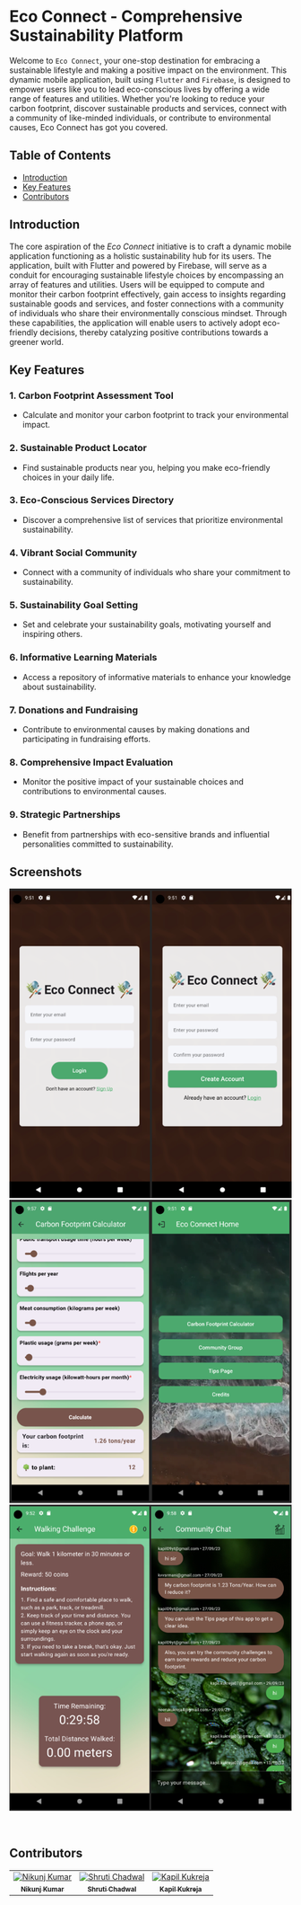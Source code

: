 # Eco Connect - Comprehensive Sustainability Platform

Welcome to `Eco Connect`, your one-stop destination for embracing a sustainable lifestyle and making a positive impact on the environment. This dynamic mobile application, built using `Flutter` and `Firebase`, is designed to empower users like you to lead eco-conscious lives by offering a wide range of features and utilities. Whether you're looking to reduce your carbon footprint, discover sustainable products and services, connect with a community of like-minded individuals, or contribute to environmental causes, Eco Connect has got you covered.

## Table of Contents
- [Introduction](#introduction)
- [Key Features](#key-features)
- [Contributors](#contributors)

## Introduction

The core aspiration of the *Eco Connect* initiative is to craft a dynamic mobile application functioning as a holistic sustainability hub for its users. The application, built with Flutter and powered by Firebase, will serve as a conduit for encouraging sustainable lifestyle choices by encompassing an array of features and utilities. Users will be equipped to compute and monitor their carbon footprint effectively, gain access to insights regarding sustainable goods and services, and foster connections with a community of individuals who share their environmentally conscious mindset. Through these capabilities, the application will enable users to actively adopt eco-friendly decisions, thereby catalyzing positive contributions towards a greener world.

## Key Features

### 1. Carbon Footprint Assessment Tool
   - Calculate and monitor your carbon footprint to track your environmental impact.

### 2. Sustainable Product Locator
   - Find sustainable products near you, helping you make eco-friendly choices in your daily life.

### 3. Eco-Conscious Services Directory
   - Discover a comprehensive list of services that prioritize environmental sustainability.

### 4. Vibrant Social Community
   - Connect with a community of individuals who share your commitment to sustainability.

### 5. Sustainability Goal Setting
   - Set and celebrate your sustainability goals, motivating yourself and inspiring others.

### 6. Informative Learning Materials
   - Access a repository of informative materials to enhance your knowledge about sustainability.

### 7. Donations and Fundraising
   - Contribute to environmental causes by making donations and participating in fundraising efforts.

### 8. Comprehensive Impact Evaluation
   - Monitor the positive impact of your sustainable choices and contributions to environmental causes.

### 9. Strategic Partnerships
   - Benefit from partnerships with eco-sensitive brands and influential personalities committed to sustainability.

## Screenshots
![Login/Signup](image.png)
![Home/Calculator](image-1.png)
![Chat/Challenges](image-2.png)

<br>

## Contributors

<table>
    <tbody>
        <tr>
            <td align="center">
                <a href="https://github.com/nikunjk9/">
                    <img src="https://avatars.githubusercontent.com/u/140910919?v=4" width="100px;" alt="Nikunj Kumar"/>
                    <br />
                    <sub><b>Nikunj Kumar</b></sub>
                </a> 
            </td>
            <td align="center">
                <a href="https://github.com/Shru143/">
                    <img src="https://avatars.githubusercontent.com/u/100761535?v=4" width="100px;" alt="Shruti Chadwal"/>
                    <br />
                    <sub><b>Shruti Chadwal</b></sub>
                </a>
              <td align="center">
                <a href="https://github.com/kxpil09/">
                    <img src="https://avatars.githubusercontent.com/u/99945815?v=4" width="100px;" alt="Kapil Kukreja"/>
                    <br />
                    <sub><b>Kapil Kukreja</b></sub>
                </a>
            </td>
         </tr>
    </tbody>
</table>
